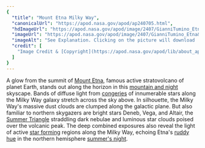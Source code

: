 ```yaml
---
{
  "title": "Mount Etna Milky Way",
  "canonicalUrl": "https://apod.nasa.gov/apod/ap240705.html",
  "hdImageUrl": "https://apod.nasa.gov/apod/image/2407/GianniTumino_Etna&MW_14mm_JPG_LOGO__2048pix.jpg",
  "imageUrl": "https://apod.nasa.gov/apod/image/2407/GianniTumino_Etna&MW_14mm_JPG_LOGO__1024pix.jpg",
  "imageAlt": "See Explanation. Clicking on the picture will download  the highest resolution version available.",
  "credit": [
    "Image Credit & [Copyright](https://apod.nasa.gov/apod/lib/about_apod.html#srapply): [Gianni Tumino](https://www.facebook.com/giovanni.tumino.58)"
  ]
}
---
```


A glow from the summit of [Mount Etna](https://www.earthobservatory.nasa.gov/images/event/43216/mount-etna), famous active stratovolcano of planet Earth, stands out along the horizon in this [mountain and night](https://www.facebook.com/photo/?fbid=10211647956870276&set=a.10206621597734439) skyscape. Bands of diffuse light from [congeries](https://en.wikipedia.org/wiki/Sidereus_Nuncius#Stars) of innumerable stars along the Milky Way galaxy stretch across the sky above. In silhouette, the Milky Way's massive dust clouds are clumped along the galactic plane. But also familiar to northern skygazers are bright stars Deneb, Vega, and Altair, the [Summer Triangle](https://apod.nasa.gov/apod/ap170703.html) straddling dark nebulae and luminous star clouds poised over the volcanic peak. The deep combined exposures also reveal the light of active [star forming](https://science.nasa.gov/universe/stars/) regions along the Milky Way, echoing Etna's [ruddy hue](https://apod.nasa.gov/apod/ap220908.html) in the northern hemisphere [summer's night](https://science.nasa.gov/solar-system/skywatching/whats-up-july-2024-skywatching-tips-from-nasa/).
